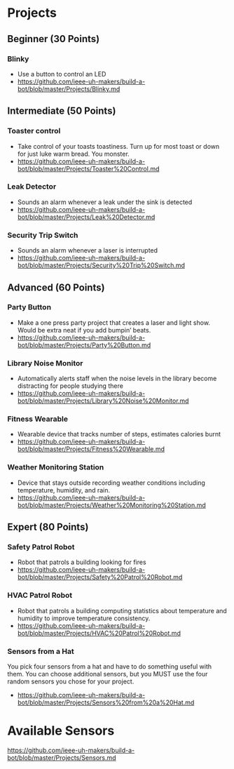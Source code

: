 # Projects

## Beginner (30 Points)

### Blinky
- Use a button to control an LED
- https://github.com/ieee-uh-makers/build-a-bot/blob/master/Projects/Blinky.md

## Intermediate (50 Points)

### Toaster control
- Take control of your toasts toastiness. Turn up for most toast or down for just luke warm bread. You monster.
- https://github.com/ieee-uh-makers/build-a-bot/blob/master/Projects/Toaster%20Control.md

### Leak Detector
- Sounds an alarm whenever a leak under the sink is detected
- https://github.com/ieee-uh-makers/build-a-bot/blob/master/Projects/Leak%20Detector.md

### Security Trip Switch
- Sounds an alarm whenever a laser is interrupted
- https://github.com/ieee-uh-makers/build-a-bot/blob/master/Projects/Security%20Trip%20Switch.md

## Advanced (60 Points)

### Party Button
- Make a one press party project  that creates a laser and light show. Would be extra neat if you add bumpin’ beats.
- https://github.com/ieee-uh-makers/build-a-bot/blob/master/Projects/Party%20Button.md

### Library Noise Monitor
- Automatically alerts staff when the noise levels in the library become distracting for people studying there
- https://github.com/ieee-uh-makers/build-a-bot/blob/master/Projects/Library%20Noise%20Monitor.md

### Fitness Wearable
- Wearable device that tracks number of steps, estimates calories burnt
- https://github.com/ieee-uh-makers/build-a-bot/blob/master/Projects/Fitness%20Wearable.md

### Weather Monitoring Station
- Device that stays outside recording weather conditions including temperature, humidity, and rain.
- https://github.com/ieee-uh-makers/build-a-bot/blob/master/Projects/Weather%20Monitoring%20Station.md

## Expert (80 Points)
### Safety Patrol Robot
- Robot that patrols a building looking for fires
- https://github.com/ieee-uh-makers/build-a-bot/blob/master/Projects/Safety%20Patrol%20Robot.md

### HVAC Patrol Robot
- Robot that patrols a building computing statistics about temperature and humidity to improve temperature consistency.
- https://github.com/ieee-uh-makers/build-a-bot/blob/master/Projects/HVAC%20Patrol%20Robot.md

### Sensors from a Hat
You pick four sensors from a hat and have to do something useful with them. You can choose additional sensors, but you MUST use the four random sensors you chose for your project.
- https://github.com/ieee-uh-makers/build-a-bot/blob/master/Projects/Sensors%20from%20a%20Hat.md

# Available Sensors
https://github.com/ieee-uh-makers/build-a-bot/blob/master/Projects/Sensors.md
